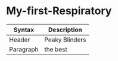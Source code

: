 # My-first-Respiratory

| Syntax | Description |
| ----------- | ----------- |
| Header | Peaky Blinders |
| Paragraph | the best |
